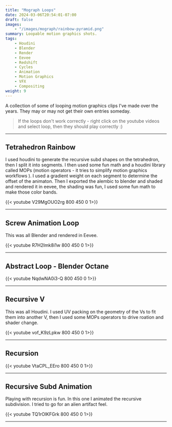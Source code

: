 ```yaml
---
title: "Mograph Loops"
date: 2024-03-06T20:54:01-07:00
draft: false
images:
    - "/images/mograph/rainbow-pyramid.png"
summary: Loopable motion graphics shots. 
tags:
    - Houdini
    - Blender
    - Render
    - Eevee
    - Redshift
    - Cycles
    - Animation
    - Motion Graphics
    - VFX
    - Compositing
weight: 9
---
```


A collection of some of looping motion graphics clips I've made over the years. They may or may not get their own entries someday.

> If the loops don't work correctly - right click on the youtube videos and select loop, then they should play correctly :)

---

## Tetrahedron Rainbow

I used houdini to generate the recursive subd shapes on the tetrahedron, then I split it into segments. I then used some fun math and a houdini library called MOPs (motion operators - it tries to simplify motion graphics workflows ). I used a gradient weight on each segment to determine the offset of the animaton. Then I exported the alembic to blender and shaded and rendered it in eevee, the shading was fun, I used some fun math to make those color bands. 

{{< youtube V29MgOUO2rg 800 450 0 1>}}

---

## Screw Animation Loop

This was all Blender and rendered in Eevee. 

{{< youtube R7H2Imk8i1w 800 450 0 1>}}

---

## Abstract Loop - Blender Octane

{{< youtube NqdwNA0i3-Q 800 450 0 1>}}

---

## Recursive V

This was all Houdini. I used UV packing on the geometry of the Vs to fit them into another V, then I used some MOPs operators to drive roation and shader change.

{{< youtube vof_K9zLpkw 800 450 0 1>}}

---

## Recursion

{{< youtube VtaCPL_EEro 800 450 0 1>}}

---

## Recursive Subd Animation

Playing with recursion is fun. In this one I animated the recursive subdivision. I tried to go for an alien artifact feel.

{{< youtube TQ1rOlKFGrk 800 450 0 1>}}

---
